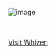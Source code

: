 ![image](https://whizen.in/wp-content/uploads/2024/08/whizen-logo-03-e1724926305638.jpg)



<br>

[Visit Whizen](https://whizen.in/)
